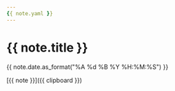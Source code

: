 ```yaml
---
{{ note.yaml }}
---
```

# {{ note.title }}

{{ note.date.as_format("%A %d %B %Y %H:%M:%S") }}

[{{ note }}]({{ clipboard }})
